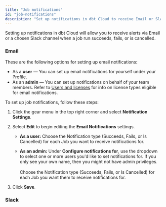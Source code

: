 ```yaml
---
title: "Job notifications"
id: "job-notifications"
description: "Set up notifications in dbt Cloud to receive Email or Slack alerts for job run status."
---
```



Setting up notifications in dbt Cloud will allow you to receive alerts via Email or a chosen Slack channel when a job run succeeds, fails, or is cancelled.

### Email

These are the following options for setting up email notifications:

- As a **user** &mdash; You can set up email notifications for yourself under your Profile. 
- As an **admin** &mdash; You can set up notifications on behalf of your team members. Refer to [Users and licenses](/docs/cloud/manage-access/seats-and-users) for info on license types eligible for email notifications.

To set up job notifications, follow these steps:

1. Click the gear menu in the top right corner and select **Notification Settings**.

2. Select **Edit** to begin editing the **Email Notifications** settings.
    - **As a user:** Choose the Notification type (Succeeds, Fails, or Is Cancelled) for each Job you want to receive notifications for.

    - **As an admin:**  Under **Configure notifications for**, use the dropdown to select one or more users you'd like to set notifications for. If you only see your own name, then you might not have admin privileges. <br /><br />
    Choose the Notification type (Succeeds, Fails, or Is Cancelled) for each Job you want them to receive notifications for.

3. Click **Save**.

    <Lightbox src="/img/docs/dbt-cloud/using-dbt-cloud/email-notifications.png" width="75%" title="Configuring Email Notifications"/>

### Slack

<Snippet path="slack-notifications-config-steps" />
